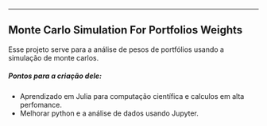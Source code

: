 ---
## Monte Carlo Simulation For Portfolios Weights

Esse projeto serve para a análise de pesos de portfólios usando a simulação de monte carlos.
##### Pontos para a criação dele:
- Aprendizado em Julia para computação científica e calculos em alta perfomance.
- Melhorar python e a análise de dados usando Jupyter.